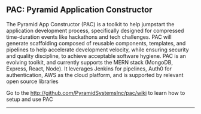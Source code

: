 ## PAC: Pyramid Application Constructor



The Pyramid App Constructor (PAC) is a toolkit to help jumpstart the application development process, specifically designed for compressed time-duration events like hackathons and tech challenges. PAC will generate scaffolding composed of reusable components, templates, and pipelines to help accelerate development velocity, while ensuring security and quality discipline, to achieve acceptable software hygiene. PAC is an evolving toolkit, and currently supports the MERN stack (MongoDB, Express, React, Node). It leverages Jenkins for pipelines, Auth0 for authentication, AWS as the cloud platform, and is supported by relevant open source libraries

Go to the http://github.com/PyramidSystemsInc/pac/wiki to learn how to setup and use PAC

***

